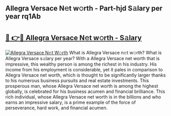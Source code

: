 ## Allegra Versace N𝚎t w𝚘rth - Part-hjd S𝚊lary per year rq1Ab

# <h2><a href="http://gc48inv.nevu.top/?p=Allegra+Versace">🔗 👉🔴 Allegra Versace N𝚎t w𝚘rth - S𝚊lary</a></h2>

[![Allegra Versace N𝚎t W𝚘rth](https://i.imgur.com/Oavwk0R.jpeg)](http://gc48inv.nevu.top/?p=Allegra+Versace)
What is Allegra Versace n𝚎t w𝚘rth? What is Allegra Versace s𝚊lary per year?
With a Allegra Versace net worth that is impressive, this wealthy person is among the richest in his industry. His income from his employment is considerable, yet it pales in comparison to Allegra Versace net worth, which is thought to be significantly larger thanks to his numerous business pursuits and real estate investments. This prosperous man, whose Allegra Versace net worth is among the highest globally, is celebrated for his business acumen and financial brilliance. This rich individual, whose Allegra Versace net worth is in the billions and who earns an impressive salary, is a prime example of the force of perseverance, hard work, and financial acumen.
